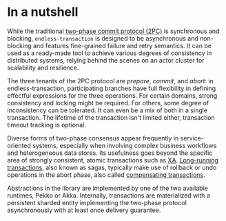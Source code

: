 # In a nutshell

While the traditional [two-phase commit protocol (2PC)](https://en.wikipedia.org/wiki/Two-phase_commit_protocol) is synchronous and blocking, `endless-transaction` is designed to be asynchronous and non-blocking and features fine-grained failure and retry semantics. It can be used as a ready-made tool to achieve various degrees of consistency in distributed systems, relying behind the scenes on an actor cluster for scalability and resilience.

The three tenants of the 2PC protocol are *prepare*, *commit*, and *abort*: in endless-transaction, participating branches have full flexibility in defining effectful expressions for the three operations. For certain domains, strong consistency and locking might be required. For others, some degree of inconsistency can be tolerated. It can even be a mix of both in a single transaction. The lifetime of the transaction isn't limited either, transaction timeout tracking is optional.

Diverse forms of two-phase consensus appear frequently in service-oriented systems, especially when involving complex business workflows and heterogeneous data stores. Its usefulness goes beyond the specific area of strongly consistent, atomic transactions such as [XA](https://en.wikipedia.org/wiki/X/Open_XA). [Long-running transactions](https://en.wikipedia.org/wiki/Long-running_transaction), also known as sagas, typically make use of rollback or undo operations in the abort phase, also called [compensating transactions](https://en.wikipedia.org/wiki/Compensating_transaction).

Abstractions in the library are implemented by one of the two available runtimes, Pekko or Akka. Internally, transactions are materialized with a persistent sharded entity implementing the two-phase protocol asynchronously with at least once delivery guarantee.